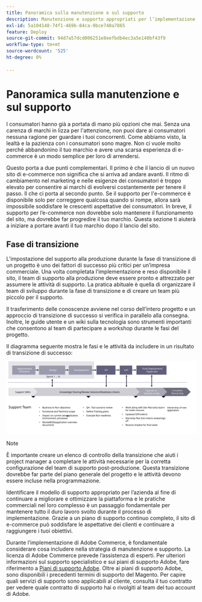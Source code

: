 ```yaml
---
title: Panoramica sulla manutenzione e sul supporto
description: Manutenzione e supporto appropriati per l’implementazione di Adobe Commerce appena avviata.
exl-id: 5a104148-74f1-469b-84ca-9bce740a7865
feature: Deploy
source-git-commit: 94d7a57dcd006251e8eefbdb4ec3a5e140bf43f9
workflow-type: tm+mt
source-wordcount: '525'
ht-degree: 0%

---
```


# Panoramica sulla manutenzione e sul supporto

I consumatori hanno già a portata di mano più opzioni che mai. Senza una carenza di marchi in lizza per l&#39;attenzione, non puoi dare ai consumatori nessuna ragione per guardare i tuoi concorrenti. Come abbiamo visto, la lealtà e la pazienza con i consumatori sono magre. Non ci vuole molto perché abbandonino il tuo marchio e avere una scarsa esperienza di e-commerce è un modo semplice per loro di arrendersi.

Questo porta a due punti complementari. Il primo è che il lancio di un nuovo sito di e-commerce non significa che si arriva ad andare avanti. Il ritmo di cambiamento nel marketing e nelle esigenze dei consumatori è troppo elevato per consentire ai marchi di evolversi costantemente per tenere il passo. Il che ci porta al secondo punto. Se il supporto per l&#39;e-commerce è disponibile solo per correggere qualcosa quando si rompe, allora sarà impossibile soddisfare le crescenti aspettative dei consumatori. In breve, il supporto per l’e-commerce non dovrebbe solo mantenere il funzionamento del sito, ma dovrebbe far progredire il tuo marchio. Questa sezione ti aiuterà a iniziare a portare avanti il tuo marchio dopo il lancio del sito.

## Fase di transizione

L’impostazione del supporto alla produzione durante la fase di transizione di un progetto è uno dei fattori di successo più critici per un’impresa commerciale. Una volta completata l’implementazione e reso disponibile il sito, il team di supporto alla produzione deve essere pronto e attrezzato per assumere le attività di supporto. La pratica abituale è quella di organizzare il team di sviluppo durante la fase di transizione e di creare un team più piccolo per il supporto.

Il trasferimento delle conoscenze avviene nel corso dell’intero progetto e un approccio di transizione di successo si verifica in parallelo alla consegna. Inoltre, le guide utente e un wiki sulla tecnologia sono strumenti importanti che consentono al team di partecipare a workshop durante le fasi del progetto.

Il diagramma seguente mostra le fasi e le attività da includere in un risultato di transizione di successo:

![Diagramma che mostra le fasi del processo di transizione](../../assets/playbooks/transition-diagram.svg)

>[!NOTE]
>
> È importante creare un elenco di controllo della transizione che aiuti i project manager a completare le attività necessarie per la corretta configurazione del team di supporto post-produzione. Questa transizione dovrebbe far parte del piano generale del progetto e le attività devono essere incluse nella programmazione.

Identificare il modello di supporto appropriato per l’azienda al fine di continuare a migliorare e ottimizzare la piattaforma e le pratiche commerciali nel loro complesso è un passaggio fondamentale per mantenere tutto il duro lavoro svolto durante il processo di implementazione. Grazie a un piano di supporto continuo completo, il sito di e-commerce può soddisfare le aspettative dei clienti e continuare a raggiungere i tuoi obiettivi.

Durante l’implementazione di Adobe Commerce, è fondamentale considerare cosa includere nella strategia di manutenzione e supporto.
La licenza di Adobe Commerce prevede l’assistenza di esperti. Per ulteriori informazioni sul supporto specialistico e sui piani di supporto Adobe, fare riferimento a [Piani di supporto Adobe](https://business.adobe.com/customers/consulting-services/premier-support.html).
Oltre ai piani di supporto Adobe, sono disponibili i precedenti termini di supporto del Magento. Per capire quali servizi di supporto sono applicabili al cliente, consulta il tuo contratto per vedere quale contratto di supporto hai o rivolgiti al team del tuo account di Adobe.
